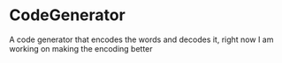 # CodeGenerator
A code generator that encodes the words and decodes it, right now I am working on making the encoding better
